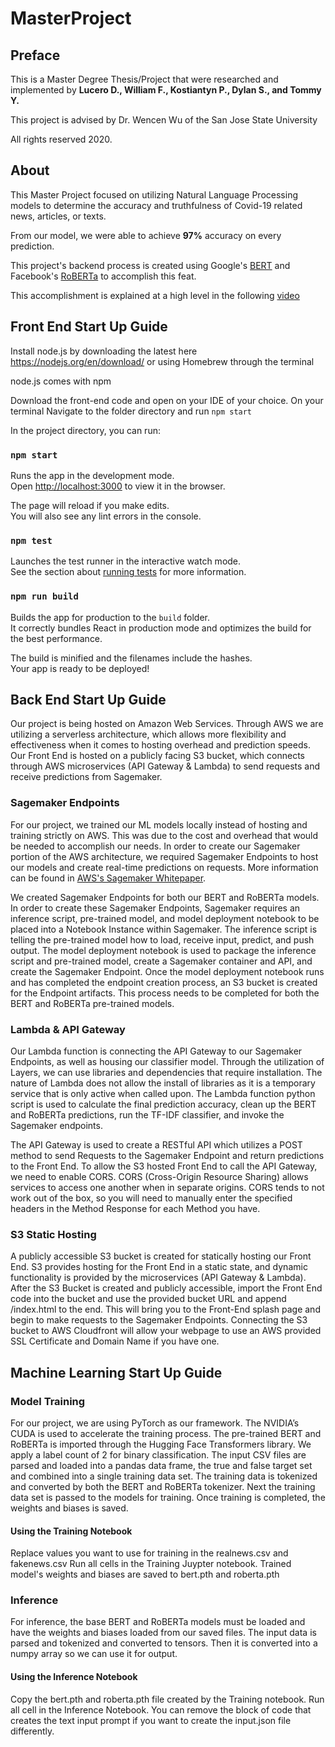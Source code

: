 # MasterProject
## Preface
This is a Master Degree Thesis/Project that were researched and implemented by **Lucero D., William F., Kostiantyn P., Dylan S., and Tommy Y.**

This project is advised by Dr. Wencen Wu of the San Jose State University

All rights reserved 2020.



## About
This Master Project focused on utilizing Natural Language Processing models to determine the accuracy and truthfulness of Covid-19 related news, articles, or texts.

From our model, we were able to achieve **97%** accuracy on every prediction.

This project's backend process is created using Google's [BERT](https://github.com/google-research/bert) and Facebook's [RoBERTa](https://pytorch.org/hub/pytorch_fairseq_roberta/) to accomplish this feat.

This accomplishment is explained at a high level in the following [video](https://www.youtube.com/watch?v=jdU5Zek-iJM)


## Front End Start Up Guide
Install node.js by downloading the latest here https://nodejs.org/en/download/ or using Homebrew through the terminal

node.js comes with npm 

Download the front-end code and open on your IDE of your choice.
On your terminal Navigate to the folder directory and run `npm start`

In the project directory, you can run:
### `npm start`

Runs the app in the development mode.\
Open [http://localhost:3000](http://localhost:3000) to view it in the browser.

The page will reload if you make edits.\
You will also see any lint errors in the console.

### `npm test`

Launches the test runner in the interactive watch mode.\
See the section about [running tests](https://facebook.github.io/create-react-app/docs/running-tests) for more information.

### `npm run build`

Builds the app for production to the `build` folder.\
It correctly bundles React in production mode and optimizes the build for the best performance.

The build is minified and the filenames include the hashes.\
Your app is ready to be deployed!

## Back End Start Up Guide
Our project is being hosted on Amazon Web Services. Through AWS we are utilizing a serverless architecture, which allows more flexibility and effectiveness when it comes to hosting overhead and prediction speeds. Our Front End is hosted on a publicly facing S3 bucket, which connects through AWS microservices (API Gateway & Lambda) to send requests and receive predictions from Sagemaker.

### Sagemaker Endpoints
For our project, we trained our ML models locally instead of hosting and training strictly on AWS. This was due to the cost and overhead that would be needed to accomplish our needs. In order to create our Sagemaker portion of the AWS architecture, we required Sagemaker Endpoints to host our models and create real-time predictions on requests. More information can be found in [AWS's Sagemaker Whitepaper](https://docs.aws.amazon.com/sagemaker/index.html).

We created Sagemaker Endpoints for both our BERT and RoBERTa models. In order to create these Sagemaker Endpoints, Sagemaker requires an inference script, pre-trained model, and model deployment notebook to be placed into a Notebook Instance within Sagemaker. The inference script is telling the pre-trained model how to load, receive input, predict, and push output. The model deployment notebook is used to package the inference script and pre-trained model, create a Sagemaker container and API, and create the Sagemaker Endpoint. Once the model deployment notebook runs and has completed the endpoint creation process, an S3 bucket is created for the Endpoint artifacts. This process needs to be completed for both the BERT and RoBERTa pre-trained models.


### Lambda & API Gateway
Our Lambda function is connecting the API Gateway to our Sagemaker Endpoints, as well as housing our classifier model. Through the utilization of Layers, we can use libraries and dependencies that require installation. The nature of Lambda does not allow the install of libraries as it is a temporary service that is only active when called upon. The Lambda function python script is used to calculate the final prediction accuracy, clean up the BERT and RoBERTa predictions, run the TF-IDF classifier, and invoke the Sagemaker endpoints.

The API Gateway is used to create a RESTful API which utilizes a POST method to send Requests to the Sagemaker Endpoint and return predictions to the Front End. To allow the S3 hosted Front End to call the API Gateway, we need to enable CORS. CORS (Cross-Origin Resource Sharing) allows services to access one another when in separate origins. CORS tends to not work out of the box, so you will need to manually enter the specified headers in the Method Response for each Method you have.    

### S3 Static Hosting
A publicly accessible S3 bucket is created for statically hosting our Front End. S3 provides hosting for the Front End in a static state, and dynamic functionality is provided by the microservices (API Gateway & Lambda). After the S3 Bucket is created and publicly accessible, import the Front End code into the bucket and use the provided bucket URL and append /index.html to the end. This will bring you to the Front-End splash page and begin to make requests to the Sagemaker Endpoints. Connecting the S3 bucket to AWS Cloudfront will allow your webpage to use an AWS provided SSL Certificate and Domain Name if you have one.



## Machine Learning Start Up Guide

### Model Training
For our project, we are using PyTorch as our framework. The NVIDIA’s CUDA is used to accelerate the training process. The pre-trained BERT and RoBERTa is imported through the Hugging Face Transformers library. We apply a label count of 2 for binary classification. The input CSV files are parsed and loaded into a pandas data frame, the true and false target set and combined into a single training data set. The training data is tokenized and converted by both the BERT and RoBERTa tokenizer. Next the training data set is passed to the models for training.  Once training is completed, the weights and biases is saved.

#### Using the Training Notebook
Replace values you want to use for training in the realnews.csv and fakenews.csv
Run all cells in the Training Juypter notebook.
Trained model's weights and biases are saved to bert.pth and roberta.pth

### Inference
For inference, the base BERT and RoBERTa models must be loaded and have the weights and biases loaded from our saved files. The input data is parsed and tokenized and converted to tensors. Then it is converted into a numpy array so we can use it for output.

#### Using the Inference Notebook
Copy the bert.pth and roberta.pth file created by the Training notebook.
Run all cell in the Inference Notebook.
You can remove the block of code that creates the text input prompt if you want to create the input.json file differently.





